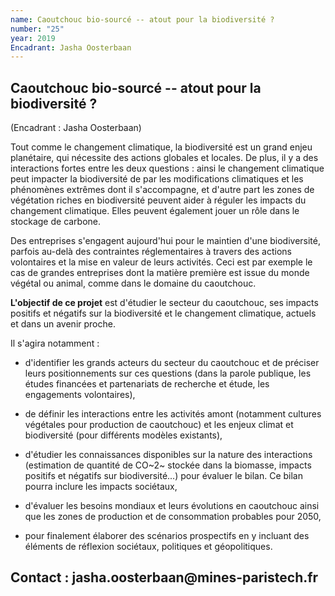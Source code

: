 ```yaml
---
name: Caoutchouc bio-sourcé -- atout pour la biodiversité ?
number: "25"
year: 2019
Encadrant: Jasha Oosterbaan
---
```


## Caoutchouc bio-sourcé -- atout pour la biodiversité ?

(Encadrant : Jasha Oosterbaan)

Tout comme le changement climatique, la biodiversité est un grand enjeu
planétaire, qui nécessite des actions globales et locales. De plus, il y
a des interactions fortes entre les deux questions : ainsi le changement
climatique peut impacter la biodiversité de par les modifications
climatiques et les phénomènes extrêmes dont il s'accompagne, et d'autre
part les zones de végétation riches en biodiversité peuvent aider à
réguler les impacts du changement climatique. Elles peuvent également
jouer un rôle dans le stockage de carbone.

Des entreprises s'engagent aujourd'hui pour le maintien d'une
biodiversité, parfois au-delà des contraintes réglementaires à travers
des actions volontaires et la mise en valeur de leurs activités. Ceci
est par exemple le cas de grandes entreprises dont la matière première
est issue du monde végétal ou animal, comme dans le domaine du
caoutchouc.

**L\'objectif de ce projet** est d\'étudier le secteur du caoutchouc,
ses impacts positifs et négatifs sur la biodiversité et le changement
climatique, actuels et dans un avenir proche.

Il s\'agira notamment :

-   d'identifier les grands acteurs du secteur du caoutchouc et de
    préciser leurs positionnements sur ces questions (dans la parole
    publique, les études financées et partenariats de recherche et
    étude, les engagements volontaires),

-   de définir les interactions entre les activités amont (notamment
    cultures végétales pour production de caoutchouc) et les enjeux
    climat et biodiversité (pour différents modèles existants),

-   d'étudier les connaissances disponibles sur la nature des
    interactions (estimation de quantité de CO~2~ stockée dans la
    biomasse, impacts positifs et négatifs sur biodiversité...) pour
    évaluer le bilan. Ce bilan pourra inclure les impacts sociétaux,

-   d'évaluer les besoins mondiaux et leurs évolutions en caoutchouc
    ainsi que les zones de production et de consommation probables pour
    2050,

-   pour finalement élaborer des scénarios prospectifs en y incluant des
    éléments de réflexion sociétaux, politiques et géopolitiques.

## Contact : jasha.oosterbaan\@mines-paristech.fr
